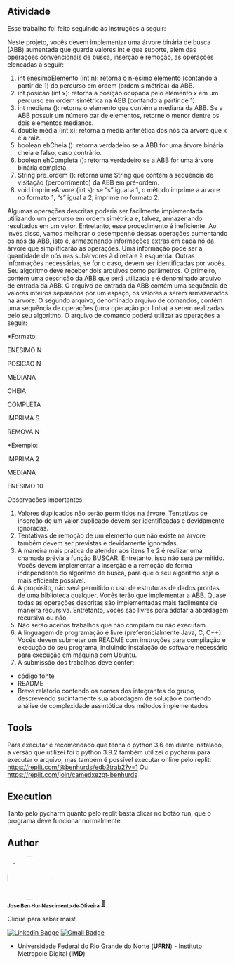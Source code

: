 ## Atividade
Esse trabalho foi feito seguindo as instruções a seguir:

Neste
projeto, vocês devem implementar uma árvore binária de busca (ABB) aumentada que guarde
valores int e que suporte, além das operações convencionais de busca, inserção e remoção, as
operações elencadas a seguir:
1. int enesimoElemento (int n): retorna o n-ésimo elemento (contando a partir de 1) do percurso
em ordem (ordem simétrica) da ABB.
2. int posicao (int x): retorna a posição ocupada pelo elemento x em um percurso em ordem
simétrica na ABB (contando a partir de 1).
3. int mediana (): retorna o elemento que contém a mediana da ABB. Se a ABB possuir um
número par de elementos, retorne o menor dentre os dois elementos medianos.
4. double média (int x): retorna a média aritmética dos nós da árvore que x é a raiz.
5. boolean ehCheia (): retorna verdadeiro se a ABB for uma árvore binária cheia e falso, caso
contrário.
6. boolean ehCompleta (): retorna verdadeiro se a ABB for uma árvore binária completa.
7. String pre_ordem (): retorna uma String que contém a sequência de visitação (percorrimento)
da ABB em pré-ordem.
8. void imprimeArvore (int s): se “s” igual a 1, o método imprime a árvore no formato 1, “s”
igual a 2, imprime no formato 2.

Algumas operações descritas poderia ser facilmente implementada utilizando um percurso em
ordem simétrica e, talvez, armazenando resultados em um vetor. Entretanto, esse procedimento é
ineficiente. Ao invés disso, vamos melhorar o desempenho dessas operações aumentando
os nós da ABB, isto é, armazenando informações extras em cada nó da árvore que simplificarão as
operações. Uma informação pode ser a quantidade de nós nas subárvores à direita e à
esquerda. Outras informações necessárias, se for o caso, devem ser identificadas por
vocês. Seu algoritmo deve receber dois arquivos como parâmetros. O primeiro, contém uma
descrição da ABB que será utilizada e é denominado arquivo de entrada da ABB. O arquivo de
entrada da ABB contém uma sequência de valores inteiros separados por um espaço, os valores a
serem armazenados na árvore. O segundo arquivo, denominado arquivo de comandos, contém uma
sequência de operações (uma operação por linha) a serem realizadas pelo seu algoritmo. O arquivo
de comando poderá utilizar as operações a seguir:

*Formato:

ENESIMO N

POSICAO N

MEDIANA

CHEIA

COMPLETA

IMPRIMA S

REMOVA N

*Exemplo:

IMPRIMA 2

MEDIANA

ENESIMO 10

Observações importantes:
1. Valores duplicados não serão permitidos na árvore. Tentativas de inserção de um valor duplicado
devem ser identificadas e devidamente ignoradas.
2. Tentativas de remoção de um elemento que não existe na árvore também devem ser previstas e
devidamente ignoradas.
3. A maneira mais prática de atender aos itens 1 e 2 é realizar uma chamada prévia à função
BUSCAR. Entretanto, isso não será permitido. Vocês devem implementar a inserção e a
remoção de forma independente do algoritmo de busca, para que o seu algoritmo seja o mais
eficiente possível.
4. A propósito, não será permitido o uso de estruturas de dados prontas de uma
biblioteca qualquer. Vocês terão que implementar a ABB. Quase todas as operações descritas são
implementadas mais facilmente de maneira recursiva. Entretanto, vocês são livres para adotar a
abordagem recursiva ou não.
5. Não serão aceitos trabalhos que não compilam ou não executam.
6. A linguagem de programação é livre (preferencialmente Java, C, C++). Vocês devem submeter
um README com instruções para compilação e execução do seu programa, incluindo instalação de
software necessário para execução em máquina com Ubuntu.
7. A submissão dos trabalhos deve conter:
- código fonte
- README
- Breve relatório contendo os nomes dos integrantes do grupo, descrevendo sucintamente
sua abordagem de solução e contendo análise de complexidade assintótica dos métodos
implementados

## Tools
Para executar é recomendado que tenha o python 3.6 em diante instalado, a versão que utilizei foi o python 3.9.2
também utilizei o pycharm para executar o arquivo, mas também é possível executar online pelo replit:
https://replit.com/@benhurds/edb2trab2?v=1 
Ou
https://replit.com/join/camedxezgt-benhurds

## Execution
Tanto pelo pycharm quanto pelo replit basta clicar no botão run, que o programa deve funcionar normalmente.
## Author

<a href="https://github.com/Benhurds12">
 <img style="border-radius: 50%;" src="https://avatars.githubusercontent.com/u/90663589?v=4" width="100px;" alt=""/>
 <br />
 <sub><b>Jose Ben Hur Nascimento de Oliveira</b></sub></a> <a href="https://github.com/Benhurds12" title="Foguete não tem ré">🚀</a>
 
Clique para saber mais!

[![Linkedin Badge](https://img.shields.io/badge/-Benhur-blue?style=flat-square&logo=Linkedin&logoColor=white&link=https://www.linkedin.com/in/josé-ben-hur-nascimento-de-oliveira-385bb8238/)](https://www.linkedin.com/in/josé-ben-hur-nascimento-de-oliveira-385bb8238/) 
[![Gmail Badge](https://img.shields.io/badge/-benhurdsufrn@gmail.com-c14438?style=flat-square&logo=Gmail&logoColor=white&link=mailto:benhurdsufrn@gmail.com)](mailto:benhurdsufrn@gmail.com)
* Universidade Federal do Rio Grande do Norte (**UFRN**) - Instituto Metropole Digital (**IMD**)


